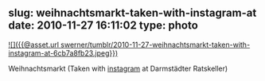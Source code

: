 slug: weihnachtsmarkt-taken-with-instagram-at
date: 2010-11-27 16:11:02
type: photo
---

[![]({{@asset.url swerner/tumblr/2010-11-27-weihnachtsmarkt-taken-with-instagram-at-6cb7a8fb23.jpeg}})](http://instagr.am/p/Yekr/)

Weihnachtsmarkt (Taken with [instagram](http://instagr.am) at Darmstädter Ratskeller)
